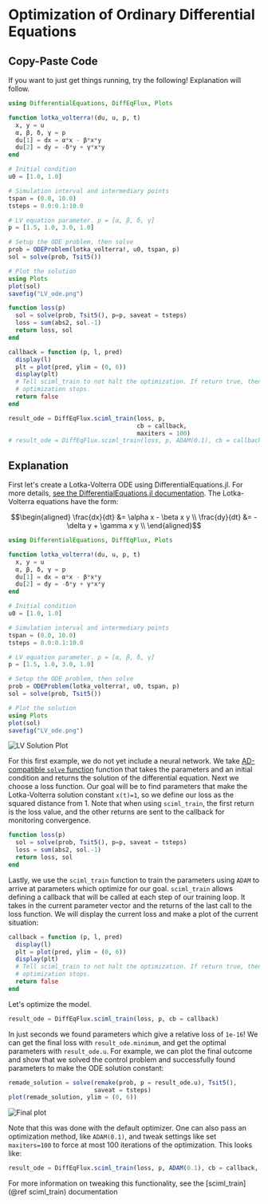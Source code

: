 # Optimization of Ordinary Differential Equations

## Copy-Paste Code

If you want to just get things running, try the following! Explanation will
follow.

```julia
using DifferentialEquations, DiffEqFlux, Plots

function lotka_volterra!(du, u, p, t)
  x, y = u
  α, β, δ, γ = p
  du[1] = dx = α*x - β*x*y
  du[2] = dy = -δ*y + γ*x*y
end

# Initial condition
u0 = [1.0, 1.0]

# Simulation interval and intermediary points
tspan = (0.0, 10.0)
tsteps = 0.0:0.1:10.0

# LV equation parameter. p = [α, β, δ, γ]
p = [1.5, 1.0, 3.0, 1.0]

# Setup the ODE problem, then solve
prob = ODEProblem(lotka_volterra!, u0, tspan, p)
sol = solve(prob, Tsit5())

# Plot the solution
using Plots
plot(sol)
savefig("LV_ode.png")

function loss(p)
  sol = solve(prob, Tsit5(), p=p, saveat = tsteps)
  loss = sum(abs2, sol.-1)
  return loss, sol
end

callback = function (p, l, pred)
  display(l)
  plt = plot(pred, ylim = (0, 6))
  display(plt)
  # Tell sciml_train to not halt the optimization. If return true, then
  # optimization stops.
  return false
end

result_ode = DiffEqFlux.sciml_train(loss, p,
                                    cb = callback,
                                    maxiters = 100)
# result_ode = DiffEqFlux.sciml_train(loss, p, ADAM(0.1), cb = callback)
```

## Explanation

First let's create a Lotka-Volterra ODE using DifferentialEquations.jl. For
more details, [see the DifferentialEquations.jl documentation](http://docs.juliadiffeq.org/dev/). The Lotka-Volterra equations have the form:

```math
\begin{aligned}
\frac{dx}{dt} &= \alpha x - \beta x y      \\
\frac{dy}{dt} &= -\delta y + \gamma x y    \\
\end{aligned}
```

```julia
using DifferentialEquations, DiffEqFlux, Plots

function lotka_volterra!(du, u, p, t)
  x, y = u
  α, β, δ, γ = p
  du[1] = dx = α*x - β*x*y
  du[2] = dy = -δ*y + γ*x*y
end

# Initial condition
u0 = [1.0, 1.0]

# Simulation interval and intermediary points
tspan = (0.0, 10.0)
tsteps = 0.0:0.1:10.0

# LV equation parameter. p = [α, β, δ, γ]
p = [1.5, 1.0, 3.0, 1.0]

# Setup the ODE problem, then solve
prob = ODEProblem(lotka_volterra!, u0, tspan, p)
sol = solve(prob, Tsit5())

# Plot the solution
using Plots
plot(sol)
savefig("LV_ode.png")
```

![LV Solution Plot](https://user-images.githubusercontent.com/1814174/51388169-9a07f300-1af6-11e9-8c6c-83c41e81d11c.png)

For this first example, we do not yet include a neural network. We take
[AD-compatible `solve`
function](https://docs.juliadiffeq.org/latest/analysis/sensitivity/) function
that takes the parameters and an initial condition and returns the solution of
the differential equation. Next we choose a loss function. Our goal will be to
find parameters that make the Lotka-Volterra solution constant `x(t)=1`, so we
define our loss as the squared distance from 1. Note that when using
`sciml_train`, the first return is the loss value, and the other returns are
sent to the callback for monitoring convergence.

```julia
function loss(p)
  sol = solve(prob, Tsit5(), p=p, saveat = tsteps)
  loss = sum(abs2, sol.-1)
  return loss, sol
end
```

Lastly, we use the `sciml_train` function to train the parameters using `ADAM` to
arrive at parameters which optimize for our goal. `sciml_train` allows defining
a callback that will be called at each step of our training loop. It takes in
the current parameter vector and the returns of the last call to the loss
function. We will display the current loss and make a plot of the current
situation:

```julia
callback = function (p, l, pred)
  display(l)
  plt = plot(pred, ylim = (0, 6))
  display(plt)
  # Tell sciml_train to not halt the optimization. If return true, then
  # optimization stops.
  return false
end
```

Let's optimize the model.

```julia
result_ode = DiffEqFlux.sciml_train(loss, p, cb = callback)
```

In just seconds we found parameters which give a relative loss of `1e-16`! We can
get the final loss with `result_ode.minimum`, and get the optimal parameters
with `result_ode.u`. For example, we can plot the final outcome and show
that we solved the control problem and successfully found parameters to make the
ODE solution constant:

```julia
remade_solution = solve(remake(prob, p = result_ode.u), Tsit5(),      
                        saveat = tsteps)
plot(remade_solution, ylim = (0, 6))
```

![Final plot](https://user-images.githubusercontent.com/1814174/51399500-1f4dd080-1b14-11e9-8c9d-144f93b6eac2.gif)

Note that this was done with the default optimizer. One can also pass an
optimization method, like `ADAM(0.1)`, and tweak settings like set `maxiters=100`
to force at most 100 iterations of the optimization. This looks like:

```julia
result_ode = DiffEqFlux.sciml_train(loss, p, ADAM(0.1), cb = callback, maxiters=100)
```

For more information on tweaking this functionality, see the
[sciml_train](@ref sciml_train) documentation
